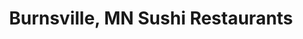---
layout: city
title: Burnsville, MN Sushi Restaurants
permalink: /minnesota/burnsville/
stateAbbr: MN
stateName: Minnesota
cityName: Burnsville
---
